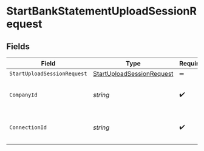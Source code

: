 # StartBankStatementUploadSessionRequest


## Fields

| Field                                                                         | Type                                                                          | Required                                                                      | Description                                                                   | Example                                                                       |
| ----------------------------------------------------------------------------- | ----------------------------------------------------------------------------- | ----------------------------------------------------------------------------- | ----------------------------------------------------------------------------- | ----------------------------------------------------------------------------- |
| `StartUploadSessionRequest`                                                   | [StartUploadSessionRequest](../../Models/Shared/StartUploadSessionRequest.md) | :heavy_minus_sign:                                                            | N/A                                                                           |                                                                               |
| `CompanyId`                                                                   | *string*                                                                      | :heavy_check_mark:                                                            | Unique identifier for a company.                                              | 8a210b68-6988-11ed-a1eb-0242ac120002                                          |
| `ConnectionId`                                                                | *string*                                                                      | :heavy_check_mark:                                                            | Unique identifier for a connection.                                           | 2e9d2c44-f675-40ba-8049-353bfcb5e171                                          |